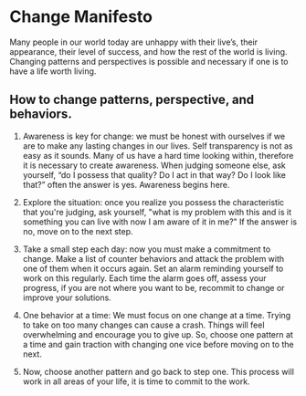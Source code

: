 # Change Manifesto

Many people in our world today are unhappy with their live’s, their appearance, their level of success, and how the rest of the world is living. Changing patterns and perspectives is possible and necessary if one is to have a life worth living. 

## How to change patterns, perspective, and behaviors. 


1. Awareness is key for change: we must be honest with ourselves if we are to make any lasting changes in our lives. Self transparency is not as easy as it sounds. Many of us have a hard time looking within, therefore it is necessary to create awareness. When judging someone else, ask yourself, “do I possess that quality? Do I act in that way? Do I look like that?” often the answer is yes. Awareness begins here. 

2. Explore the situation: once you realize you possess the characteristic that you're judging, ask yourself, "what is my problem with this and is it something you can live with now I am aware of it in me?" If the answer is no, move on to the next step.

3. Take a small step each day: now you must make a commitment to change. Make a list of counter behaviors and attack the problem with one of them when it occurs again. Set an alarm reminding yourself to work on this regularly. Each time the alarm goes off, assess your progress, if you are not where you want to be, recommit to change or improve your solutions. 

4. One behavior at a time: We must focus on one change at a time. Trying to take on too many changes can cause a crash. Things will feel overwhelming and encourage you to give up. So, choose one pattern at a time and gain traction with changing one vice before moving on to the next. 

5. Now, choose another pattern and go back to step one. This process will work in all areas of your life, it is time to commit to the work. 
